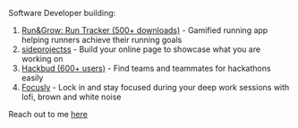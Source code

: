 
Software Developer building:

1. [Run&Grow: Run Tracker (500+ downloads)](http://runandgrow.com/) - Gamified running app helping runners achieve their running goals 
2. [sideprojectss](https://sideprojectss.vercel.app/) - Build your online page to showcase what you are working on
3. [Hackbud (600+ users)](https://hack-bud.vercel.app/) - Find teams and teammates for hackathons easily
4. [Focusly](https://focusly.vercel.app) - Lock in and stay focused during your deep work sessions with lofi, brown and white noise

Reach out to me <a href="mailto:utkarshnagarwork@gmail.com">here</a>
